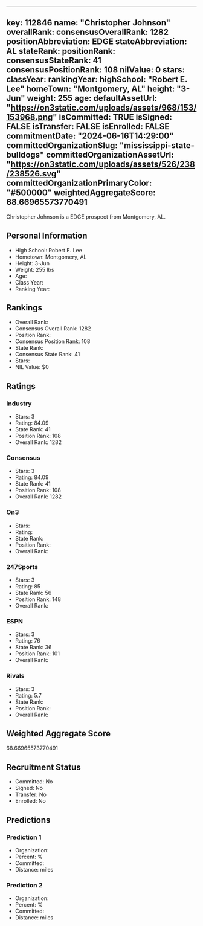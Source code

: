 ---
  key: 112846
  name: "Christopher Johnson"
  overallRank: 
  consensusOverallRank: 1282
  positionAbbreviation: EDGE
  stateAbbreviation: AL
  stateRank: 
  positionRank: 
  consensusStateRank: 41
  consensusPositionRank: 108
  nilValue: 0
  stars: 
  classYear: 
  rankingYear: 
  highSchool: "Robert E. Lee"
  homeTown: "Montgomery, AL"
  height: "3-Jun"
  weight: 255
  age: 
  defaultAssetUrl: "https://on3static.com/uploads/assets/968/153/153968.png"
  isCommitted: TRUE
  isSigned: FALSE
  isTransfer: FALSE
  isEnrolled: FALSE
  commitmentDate: "2024-06-16T14:29:00"
  committedOrganizationSlug: "mississippi-state-bulldogs"
  committedOrganizationAssetUrl: "https://on3static.com/uploads/assets/526/238/238526.svg"
  committedOrganizationPrimaryColor: "#500000"
  weightedAggregateScore: 68.66965573770491
  ---
  
  Christopher Johnson is a EDGE prospect from Montgomery, AL.
  
  ## Personal Information
  - High School: Robert E. Lee
  - Hometown: Montgomery, AL
  - Height: 3-Jun
  - Weight: 255 lbs
  - Age: 
  - Class Year: 
  - Ranking Year: 
  
  ## Rankings
  - Overall Rank: 
  - Consensus Overall Rank: 1282
  - Position Rank: 
  - Consensus Position Rank: 108
  - State Rank: 
  - Consensus State Rank: 41
  - Stars: 
  - NIL Value: $0
  
  ## Ratings
  
  ### Industry
  - Stars: 3
  - Rating: 84.09
  - State Rank: 41
  - Position Rank: 108
  - Overall Rank: 1282
  
  ### Consensus
  - Stars: 3
  - Rating: 84.09
  - State Rank: 41
  - Position Rank: 108
  - Overall Rank: 1282
  
  ### On3
  - Stars: 
  - Rating: 
  - State Rank: 
  - Position Rank: 
  - Overall Rank: 
  
  ### 247Sports
  - Stars: 3
  - Rating: 85
  - State Rank: 56
  - Position Rank: 148
  - Overall Rank: 
  
  ### ESPN
  - Stars: 3
  - Rating: 76
  - State Rank: 36
  - Position Rank: 101
  - Overall Rank: 
  
  ### Rivals
  - Stars: 3
  - Rating: 5.7
  - State Rank: 
  - Position Rank: 
  - Overall Rank: 
  
  ## Weighted Aggregate Score
  68.66965573770491
  
  ## Recruitment Status
  - Committed: No
  - Signed: No
  - Transfer: No
  - Enrolled: No
  
  
  
  ## Predictions
  
  ### Prediction 1
  - Organization: 
  - Percent: %
  - Committed: 
  - Distance:  miles
  
  ### Prediction 2
  - Organization: 
  - Percent: %
  - Committed: 
  - Distance:  miles
  